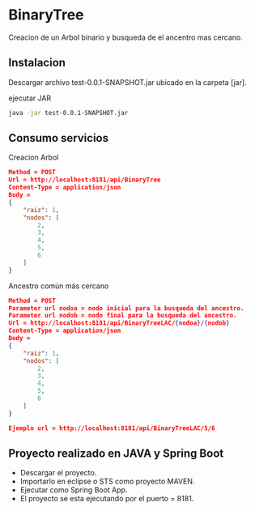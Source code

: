 # BinaryTree

Creacion de un Arbol binario y busqueda de el ancentro
mas cercano.

## Instalacion

Descargar archivo test-0.0.1-SNAPSHOT.jar  ubicado en la carpeta [jar].

ejecutar JAR

```bash
java -jar test-0.0.1-SNAPSHOT.jar
```

## Consumo servicios 

Creacion Arbol 

```json
Method = POST
Url = http://localhost:8181/api/BinaryTree
Content-Type = application/json
Body = 
{
    "raiz": 1,
    "nodos": [
        2,
        3,
        4,
        5,
        6
    ]
}
```

Ancestro común más cercano

```json
Method = POST
Parameter url nodoa = nodo inicial para la busqueda del ancestro.
Parameter url nodob = nodo final para la busqueda del ancestro.
Url = http://localhost:8181/api/BinaryTreeLAC/{nodoa}/{nodob}
Content-Type = application/json
Body = 
{
    "raiz": 1,
    "nodos": [
        2,
        3,
        4,
        5,
        6
    ]
}

Ejemplo url = http://localhost:8181/api/BinaryTreeLAC/5/6
```

## Proyecto realizado en JAVA y Spring Boot

 - Descargar el proyecto.
 - Importarlo en eclipse o STS como proyecto MAVEN.
 - Ejecutar como Spring Boot App.
 - El proyecto se esta ejecutando por el puerto = 8181. 